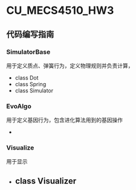 # CU_MECS4510_HW3

## 代码编写指南

### SimulatorBase

用于定义质点、弹簧行为，定义物理规则并负责计算，

- class Dot
- class Spring
- class Simulator

### EvoAlgo

用于定义基因行为，包含进化算法用到的基因操作

- 



### Visualize

用于显示

- class Visualizer
  - 

